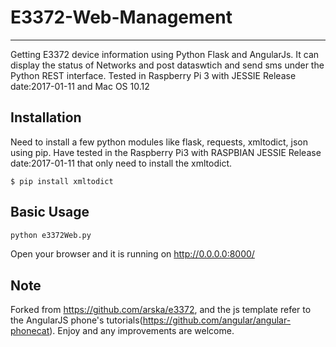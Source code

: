 # E3372-Web-Management
------------
Getting E3372 device information using Python Flask and AngularJs. It can display the status of Networks and post dataswtich and send sms under the Python REST interface. Tested in Raspberry Pi 3 with JESSIE Release date:2017-01-11 and Mac OS 10.12

Installation
------------
Need to install a few python modules like flask, requests, xmltodict, json using pip. Have tested in the Raspberry Pi3 with RASPBIAN JESSIE Release date:2017-01-11 that only need to install the xmltodict.

```Shell
$ pip install xmltodict
```

Basic Usage
-----------

```Python
python e3372Web.py

```
Open your browser and it is running on http://0.0.0.0:8000/


Note
-----------
Forked from https://github.com/arska/e3372, and the js template refer to the AngularJS phone's tutorials(https://github.com/angular/angular-phonecat). Enjoy and any improvements are welcome.

